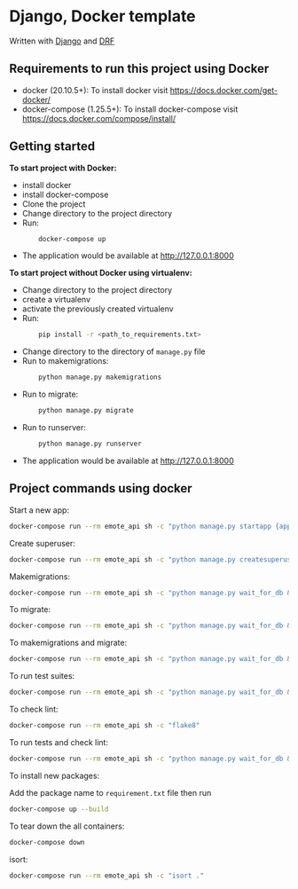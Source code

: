 # Django, Docker template

Written with [Django](https://www.djangoproject.com/) and [DRF](https://www.django-rest-framework.org/)

## Requirements to run this project using Docker

- docker (20.10.5+): To install docker visit https://docs.docker.com/get-docker/
- docker-compose (1.25.5+): To install docker-compose visit https://docs.docker.com/compose/install/


## Getting started

**To start project with Docker:**
 - install docker
 - install docker-compose
 - Clone the project  
 - Change directory to the project directory 
 - Run:
    ```bash
        docker-compose up
    ```
  - The application would be available at http://127.0.0.1:8000

**To start project without Docker using virtualenv:**
 - Change directory to the project directory     
 - create a virtualenv
 - activate the previously created virtualenv
 - Run:
    ```bash
        pip install -r <path_to_requirements.txt>
    ```
 - Change directory to the directory of ```manage.py``` file
 - Run to makemigrations: 
    ```bash
        python manage.py makemigrations
    ```
 - Run to migrate:
    ```bash
        python manage.py migrate
    ```
 - Run to runserver:
    ```bash
        python manage.py runserver
    ```
  - The application would be available at http://127.0.0.1:8000


## Project commands using docker

Start a new app:

```bash
docker-compose run --rm emote_api sh -c "python manage.py startapp {app_name}"
```

Create superuser:

```bash
docker-compose run --rm emote_api sh -c "python manage.py createsuperuser"
```

Makemigrations:

```bash
docker-compose run --rm emote_api sh -c "python manage.py wait_for_db && python manage.py makemigrations"
```

To migrate:

```bash
docker-compose run --rm emote_api sh -c "python manage.py wait_for_db && python manage.py migrate"
```

To makemigrations and migrate:

```bash
docker-compose run --rm emote_api sh -c "python manage.py wait_for_db && && python manage.py makemigrations && python manage.py migrate"
```

To run test suites:

```bash
docker-compose run --rm emote_api sh -c "python manage.py wait_for_db && python manage.py test"
```

To check lint:

```bash
docker-compose run --rm emote_api sh -c "flake8"
```

To run tests and check lint:

```bash
docker-compose run --rm emote_api sh -c "python manage.py wait_for_db && python manage.py test && flake8"
```

To install new packages:

Add the package name to  ```requirement.txt``` file
then run 

```bash
docker-compose up --build
```

To tear down the all containers:

```bash
docker-compose down
```

isort:

```bash
docker-compose run --rm emote_api sh -c "isort ."
```
